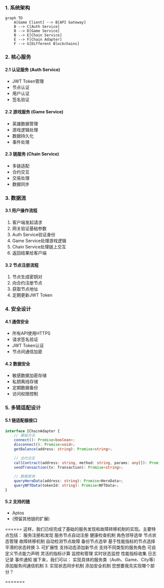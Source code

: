 ### 1. 系统架构
```mermaid
graph TD
    A[Game Client] --> B[API Gateway]
    B --> C[Auth Service]
    B --> D[Game Service]
    B --> E[Chain Service]
    E --> F[Chain Adapter]
    F --> G[Different Blockchains]
```

### 2. 核心服务

#### 2.1 认证服务 (Auth Service)
- JWT Token管理
- 节点认证
- 用户认证
- 签名验证

#### 2.2 游戏服务 (Game Service)
- 英雄数据管理
- 游戏逻辑处理
- 数据持久化
- 事件处理

#### 2.3 链服务 (Chain Service)
- 多链适配
- 合约交互
- 交易处理
- 数据同步

### 3. 数据流

#### 3.1 用户操作流程
1. 客户端发起请求
2. 网关验证基础参数
3. Auth Service验证身份
4. Game Service处理游戏逻辑
5. Chain Service处理链上交互
6. 返回结果给客户端

#### 3.2 节点注册流程
1. 节点生成密钥对
2. 向合约注册节点
3. 获取节点地址
4. 定期更新JWT Token

### 4. 安全设计

#### 4.1 通信安全
- 所有API使用HTTPS
- 请求签名验证
- JWT Token认证
- 节点间通信加密

#### 4.2 数据安全
- 敏感数据加密存储
- 私钥离线存储
- 定期数据备份
- 访问权限控制

### 5. 多链适配设计

#### 5.1 链适配器接口
```typescript
interface IChainAdapter {
    // 基础方法
    connect(): Promise<boolean>;
    disconnect(): Promise<void>;
    getBalance(address: string): Promise<string>;
    
    // 合约交互
    callContract(address: string, method: string, params: any[]): Promise<any>;
    sendTransaction(tx: Transaction): Promise<string>;
    
    // 数据查询
    queryHeroData(address: string): Promise<HeroData>;
    queryNFTData(tokenId: string): Promise<NFTData>;
}
```

#### 5.2 支持的链
- Aptos
- (预留其他链的扩展)



======
这样，我们已经完成了基础的服务发现和故障转移机制的实现。主要特点包括：
服务注册和发现
服务节点自动注册
健康检查机制
角色领导选举
节点状态管理
故障转移机制
自动检测节点故障
备份节点选举
基于性能指标的节点选择
平滑的状态转换
3. 可扩展性
支持动态添加新节点
支持不同类型的服务角色
可自定义节点能力声明
灵活的指标计算
监控和管理
实时状态监控
性能指标收集
日志记录
事件通知
接下来，我们可以：
实现具体的服务类（Auth、Game、City等）
添加服务间通信机制
3. 实现状态同步机制
添加安全机制
您想要我先实现哪个部分？

=======
